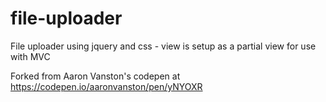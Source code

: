 # file-uploader
File uploader using jquery and css - view is setup as a partial view for use with MVC

Forked from Aaron Vanston's codepen at https://codepen.io/aaronvanston/pen/yNYOXR
